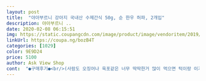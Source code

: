 ```yaml
---
layout: post 
title:  "야아부르니 강아지 국내산 수제간식 50g, 순 한우 허파, 2개입" 
description: 야아부르니 ..
date: 2020-02-08 06:15:51 
img: https://static.coupangcdn.com/image/product/image/vendoritem/2019/09/30/3688376388/8b9b0d83-33a8-4730-a359-4822222d1905.jpg 
linkUrl: https://coupa.ng/bozB4T 
categories: [1029] 
color: 9E9D24 
price: 5100 
author: Ask View Shop 
cont:  "●구매후기●<br/>(사람도 오징어나 육포같은 너무 딱딱한거 많이 먹으면 턱이랑 이가 아프잖아요)<br/>1.<br/>8kg 쪼매나 댕댕이가 동영상보시면 아시겠지만 못먹어요  처음이네요 못먹는건ㅜ<br/>1.<br/>8kg인 우리 댕댕이가 씹지를 못하니 소견들은 비추<br/>1분도 안되 금방 먹어 치우네요 ㅋㅋ<br/>2월26일<br/>가리지않고  뭐든 다 잘먹는 앤데   먹지를 못하고  있네요<br/>간식버리는건  두번째네요  아니 이번건버 려진거 아니고  다른 댕댕이  입맛에 맞아 잘 먹어주어 너무 고맙^^<br/>결론은 제품에  이상은없고  작은간식이라고 우습게 볼게아니예요<br/>고무젤리도 아니고 정말 실망이네요<br/>구입한 이래 이런 고무같은건 처음이예요<br/>국산이라고 하니 더욱 믿음도 가고<br/>그래도 한번씩 구매해 먹이는 제품이에요<br/>그래서 항상 주문하던 야아부르니 수제간식 주문했는데 역시 대만족입니다요 굳굳<br/>그렇지는 않아여 맛이 그만큼 있는거라 생각합니다 ㅋ<br/>그지같이 먹지도못하는거 구입한 제 탓으로 돌릴 수밖에 없네요<br/>근데 이걸 못먹으니 너무 이상해서 상품이상인줄알았네요<br/>급여한적이 있는데 강아지가 잘먹었던 기억이 있어<br/>급여해주기에도 부담없고 걱정도 덜 되서 정말 좋더라구요<br/>냄새는 약간 문어다리랑 비슷합니다 !<br/>냄새도 사람들 먹는 육포냄새가 나서 그런가봐요 제가 먹어보고 싶을 정도였다는건 안비밀!<br/>너무 파삭하게 말라 비틀어져 있어서 아이가 씹어 먹다가 턱이나 이에 무리가 가지 않을까<br/>니맛도내맛도 없이 고무같기만하고  모형과자느낌같아요<br/>다른 댕댕이 않먹여봤음  끈일날뻔했네요<br/>다른곳에서도 수제간식 많이 사먹여 봤지만<br/>다행히 입맛에도 맞는지 줄때마다<br/>답변받았는데  월래 그렇다네요<br/>댕댕이 간식  중 이런 고무같은건 처음이네요<br/>더욱 믿음이 가는 야아부르니 ♡<br/>돌아오는 답변은<br/>또 그냥  다 버려지게 생겼네요ㅜ<br/>많이많이 번창해서 아가들 좋은 간식 많이 만들어주세요♡<br/>맥주안주 하고싶은 냄새... <br/>ㅋㅋㅋ<br/>먹기 너무 힘든건 아닌가 걱정스러웠는데<br/>먹을 수  있는거였어요 치아튼튼하고  큰개들한테만.<br/>.<br/>사주세요<br/>반듯하게 배송되어져왔어요<br/>반품신청했어요<br/>배송도 주문하고 바로 다음날 총알 배송 받았구요<br/>버리기전  혹시나싶어  큰 견종 우리애  3배나되는  몸집 큰 푸들한테  먹여봤더니 잘 먹네요<br/>보기에는 바삭하거나 부드러울거  같은  식감일거같은데  무슨 황태냄새도 은근살짝나구<br/>사이즈는 손톱만한데  고무처럼 질겨서  손으로 제가 가를때도 힘을 무지 써야 될 정도예요<br/>사진빨에 속은건지  아무리 생각해도  제품이상인거같습니다  그러지 않고서는 이리 먹을 수없는 걸 만들수는없어요<br/>살찔까봐 자주 주진 못하고 가끔 주긴하지만<br/>생각보다 고무처럼 엄청 질겨요  그냥질긴것도 아니고 너무!!!<br/>생각했던것보다 너무 딱딱하지도 않아 꼭꼭 씹어잘먹어요<br/>순한우허파 2개랑 오리날개 1개, 오리목뼈2개 주문했어요<br/>아무래도 저희강아지는 소형견이라 목뼈나 날개는<br/>아주 강한 쫀득함에 술빵맛    여튼 이런질감 첨이라ㅋㅋ<br/>앞으로도 믿고 구매할수있게 아가들 간식<br/>앞으로도 자주 애용할게요<br/>야아부르니 수제간식은 정말 없어서 못먹을 정도로 기호성이 너무 좋아요<br/>야아부르니에서는 다른곳에서 파는 수간식들보다는 좀 더 촉촉하고 부드러운 느낌이라<br/>어떻게 고무같은 질감을 먹으라구 만드나요<br/>어찌 보기하고 이리 다른가요<br/>예전에 야아부르니 오리말이껌을 구매해<br/>오죽하면 먹는거 가리지않는  댕댕이가 못먹겠냐구요<br/>왠만해야 말을 않하죠<br/>요건   먹는건  먹는건데 질겨서 혹시나 큰개들 먹을까싶어서 주었고  제가 또  먼저 씹어서 먹어보았구  안전했으니까<br/>우리호박이 간식이 다 떨어져가길래<br/>우리호박이가 입맛이 까다로워서 맛없는건 절대 안먹는데<br/>월래 그런거!!!<br/>월래그런거라 받아보고 못먹는거면 버려지는거네요<br/>유통기한은 20년 11월11일까지 넉넉하네요<br/>유효기간좋은데 왜이러지  월래 이런건가요?<br/>육포처럼 질겅질겅 씹히는것도아니구... <br/><br/>이번엔 허파로 구매해봤어요<br/>일단 우리 댕댕이는 주면 못먹는거 없이 다 잘먹어요<br/>일단강쥐가  먹고  토하든 설사하든 무슨 부작용이 있는건  우리애한테 맞지않나보다  그러고 그냥 버리거든요  근데 이건 먹어보지도 못하고  그냥 버려지는거니  너무 억울해서 반품 신청했으나<br/>작아서 칭찬용으로 구입한건데<br/>작은 강쥐나 치아 않좋은 강쥐들은 사지마세요<br/>작은애들이 씹지를 못하나봐요ㅋㅋ<br/>잘 못주게되는데 요건 그럴걱정 없어 좋습니당<br/>잘못먹다 목에 걸릴까봐 과한 걱정에<br/>저두 씹어봤거든요  너무 궁금해서 .<br/>.<br/>강아지 먹는거 첨  씹어보네요<br/>저희 강아지가 아무 탈없이 잘먹어주니<br/>전부다 소분포장 되어 있어 지퍼팩으로 되어 있어서 보관도 편하고<br/>정직하게 부탁드립니당 ^^<br/>제발  먹을수있는거 제대로  만들어주세요<br/>제품도 상자에 꼼꼼히 종류별로 두팩씩 포장되어 있었어요<br/>진짜  고무같이 질겨요<br/>진짜 고무처럼 질긴데.<br/>.<br/><br/>착한 가격에 양도 엄청 많구 잔뜩 쟁여놓으니까 밥안먹어도 배부르고 좋네요<br/>큰 견종들 치아쌘애들이 먹어야될 훈련용인가봐요<br/>큰 댕댕이들은 잘먹으니  참고하시어 구매하세요<br/>포 같은건  토해서 바로  다 버리고  우리애가 토한 간식 제품을 딴 애한테 못주겠어서 그건 버렸어요<br/>한3kg이상견들이 먹을 수 있으려나... <br/><br/>한번 주면 오래먹을까 싶어 산건데 ... <br/><br/>확인되는건  동영상 모습밖에 보여줄수가 없네요ㅜ<br/>" 
---
```

